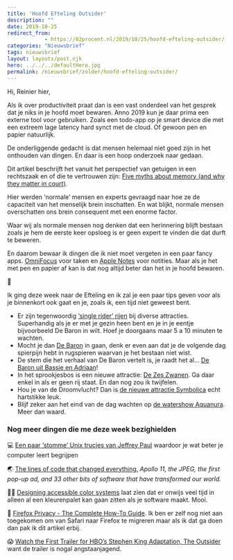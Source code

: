```yaml
---
title: 'Hoofd Efteling Outsider'
description: ""
date: 2019-10-25
redirect_from: 
            - https://82procent.nl/2019/10/25/hoofd-efteling-outsider/
categories: "Nieuwsbrief"
tags: nieuwsbrief	
layout: layouts/post.njk
hero: ../../../defaultHero.jpg
permalink: /nieuwsbrief/zolder/hoofd-efteling-outsider/
---
```

<!-- wp:paragraph -->

Hi, Reinier hier,

<!-- /wp:paragraph -->

<!-- wp:paragraph -->

Als ik over productiviteit praat dan is een vast onderdeel van het gesprek dat je niks in je hoofd moet bewaren. Anno 2019 kun je daar prima een externe tool voor gebruiken. Zoals een todo-app op je smart device die met een extreem lage latency hard synct met de cloud. Of gewoon pen en papier natuurlijk.

<!-- /wp:paragraph -->

<!-- wp:paragraph -->

De onderliggende gedacht is dat mensen helemaal niet goed zijn in het onthouden van dingen. En daar is een hoop onderzoek naar gedaan.

<!-- /wp:paragraph -->

<!-- wp:paragraph -->

Dit artikel beschrijft het vanuit het perspectief van getuigen in een rechtszaak en of die te vertrouwen zijn: [Five myths about memory (and why they matter in court)](https://www.nationalgeographic.com/science/phenomena/2011/08/05/five-myths-about-memory-and-why-they-matter-in-court/).

<!-- /wp:paragraph -->

<!-- wp:paragraph -->

Hier werden ‘normale’ mensen en experts gevraagd naar hoe ze de capaciteit van het menselijk brein inschatten. En wat blijkt, normale mensen overschatten ons brein consequent met een enorme factor.

<!-- /wp:paragraph -->

<!-- wp:paragraph -->

Waar wij als normale mensen nog denken dat een herinnering blijft bestaan zoals je hem de eerste keer opsloeg is er geen expert te vinden die dat durft te beweren.

<!-- /wp:paragraph -->

<!-- wp:paragraph -->

En daarom bewaar ik dingen die ik niet moet vergeten in een paar fancy apps. [OmniFocus](https://www.omnigroup.com/omnifocus) voor taken en [Apple Notes](https://support.apple.com/en-us/HT205773) voor notities. Maar als je het met pen en papier af kan is dat nog altijd beter dan het in je hoofd bewaren.

<!-- /wp:paragraph -->

<!-- wp:paragraph -->

🎢

<!-- /wp:paragraph -->

<!-- wp:paragraph -->

Ik ging deze week naar de Efteling en ik zal je een paar tips geven voor als je binnenkort ook gaat en je, zoals ik, een tijd niet geweest bent.

<!-- /wp:paragraph -->

<!-- wp:list -->

- Er zijn tegenwoordig [‘single rider’ rijen](https://www.efteling.com/en/park/information/single-rider-queue) bij diverse attracties. Superhandig als je er met je gezin heen bent en je in je eentje bijvoorbeeld De Baron in wilt. Hoef je doorgaans maar 5 a 10 minuten te wachten.
- Mocht je dan [De Baron](https://www.eftepedia.nl/lemma/Baron_1898) in gaan, denk er even aan dat je de volgende dag spierpijn hebt in rugspieren waarvan je het bestaan niet wist.
- De stem die het verhaal van De Baron vertelt is, je raadt het al… [De Baron uit Bassie en Adriaan](https://www.eftepedia.nl/lemma/Paul_van_Gorcum)!
- In het sprookjesbos is een nieuwe attractie: [De Zes Zwanen](https://www.youtube.com/watch?v=8asyfPKZExI). Ga daar enkel in als er geen rij staat. En dan nog zou ik twijfelen.
- Hou je van de Droomvlucht? Dan is [de nieuwe attractie Symbolica](https://www.eftepedia.nl/lemma/Symbolica) echt hartstikke leuk.
- Blijf zeker aan het eind van de dag wachten op [de watershow Aquanura](https://www.efteling.com/en/park/shows/aquanura). Meer dan waard.

<!-- /wp:list -->

<!-- wp:heading {"level":3} -->

### Nog meer dingen die me deze week bezighielden

<!-- /wp:heading -->

<!-- wp:paragraph -->

💻 [Een paar ‘stomme’ Unix trucjes van Jeffrey Paul](https://sneak.berlin/20191011/stupid-unix-tricks/) waardoor je wat beter je computer leert begrijpen

<!-- /wp:paragraph -->

<!-- wp:paragraph -->

🌏 [The lines of code that changed everything.](https://slate.com/technology/2019/10/consequential-computer-code-software-history.html) _Apollo 11, the JPEG, the first pop-up ad, and 33 other bits of software that have transformed our world._

<!-- /wp:paragraph -->

<!-- wp:paragraph -->

👩‍🎨 [Designing accessible color systems](https://stripe.com/gb/blog/accessible-color-systems) laat zien dat er onwijs veel tijd in alleen al een kleurenpalet kan gaan zitten als je software maakt. Mooi.

<!-- /wp:paragraph -->

<!-- wp:paragraph -->

🦊 [Firefox Privacy - The Complete How-To Guide](https://restoreprivacy.com/firefox-privacy/). Ik ben er zelf nog niet aan toegekomen om van Safari naar Firefox te migreren maar als ik dat ga doen dan pak ik dit artikel erbij.

<!-- /wp:paragraph -->

<!-- wp:paragraph -->

😱 [Watch the First Trailer for HBO’s Stephen King Adaptation, The Outsider](https://www.tor.com/2019/10/18/watch-the-first-trailer-for-hbos-stephen-king-adaptation-the-outsider/) want de trailer is nogal angstaanjagend.

<!-- /wp:paragraph -->
